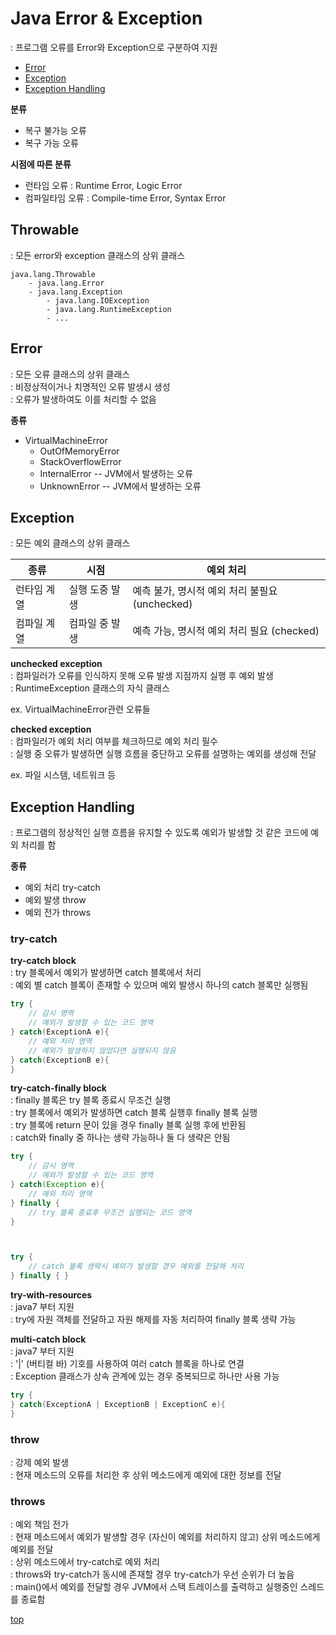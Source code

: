 # Java Error & Exception   
: 프로그램 오류를 Error와 Exception으로 구분하여 지원      

- [Error](#error)
- [Exception](#exception)
- [Exception Handling](#exception-handling)


**분류**    
- 복구 불가능 오류
- 복구 가능 오류

**시점에 따른 분류**
- 런타임 오류 : Runtime Error, Logic Error
- 컴파일타임 오류 : Compile-time Error, Syntax Error



## Throwable   
: 모든 error와 exception 클래스의 상위 클래스  


```
java.lang.Throwable
	- java.lang.Error
	- java.lang.Exception
		- java.lang.IOException
		- java.lang.RuntimeException
		- ...
```



## Error
: 모든 오류 클래스의 상위 클래스   
: 비정상적이거나 치명적인 오류 발생시 생성      
: 오류가 발생하여도 이를 처리할 수 없음          

**종류**   
- VirtualMachineError
	- OutOfMemoryError
	- StackOverflowError
	- InternalError -- JVM에서 발생하는 오류  
	- UnknownError -- JVM에서 발생하는 오류  



## Exception
: 모든 예외 클래스의 상위 클래스     

종류 | 시점 | 예외 처리
---|---|---
런타임 계열 | 실행 도중 발생 | 예측 불가, 명시적 예외 처리 불필요 (unchecked)
컴파일 계열 | 컴파일 중 발생 | 예측 가능, 명시적 예외 처리 필요 (checked)


**unchecked exception**  
: 컴파일러가 오류를 인식하지 못해 오류 발생 지점까지 실행 후 예외 발생    
: RuntimeException 클래스의 자식 클래스     

ex. VirtualMachineError관련 오류들


**checked exception**  
: 컴파일러가 예외 처리 여부를 체크하므로 예외 처리 필수    
: 실행 중 오류가 발생하면 실행 흐름을 중단하고 오류를 설명하는 예외를 생성해 전달    

ex. 파일 시스템, 네트워크 등



## Exception Handling
: 프로그램의 정상적인 실행 흐름을 유지할 수 있도록 예외가 발생할 것 같은 코드에 예외 처리를 함   

**종류**   
- 예외 처리 try-catch
- 예외 발생 throw
- 예외 전가 throws



###  try-catch

**try-catch block**   
: try 블록에서 예외가 발생하면 catch 블록에서 처리     
: 예외 별 catch 블록이 존재할 수 있으며 예외 발생시 하나의 catch 블록만 실행됨

```java
try {
	// 감시 영역
	// 예외가 발생할 수 있는 코드 영역   
} catch(ExceptionA e){
	// 예외 처리 영역
	// 예외가 발생하지 않았다면 실행되지 않음  
} catch(ExceptionB e){
}
```


**try-catch-finally block**       
: finally 블록은 try 블록 종료시 무조건 실행            
: try 블록에서 예외가 발생하면 catch 블록 실행후 finally 블록 실행   
: try 블록에 return 문이 있을 경우 finally 블록 실행 후에 반환됨    
: catch와 finally 중 하나는 생략 가능하나 둘 다 생략은 안됨    

```java
try {
	// 감시 영역
	// 예외가 발생할 수 있는 코드 영역   
} catch(Exception e){
	// 예외 처리 영역
} finally {
	// try 블록 종료후 무조건 실행되는 코드 영역
}



try {
	// catch 블록 생략시 예외가 발생할 경우 예외를 전달해 처리
} finally {	}
```


**try-with-resources**  
: java7 부터 지원   
: try에 자원 객체를 전달하고 자원 해제를 자동 처리하여 finally 블록 생략 가능   


**multi-catch block**  
: java7 부터 지원    
: '|' (버티컬 바) 기호를 사용하여 여러 catch 블록을 하나로 연결    
: Exception 클래스가 상속 관계에 있는 경우 중복되므로 하나만 사용 가능    

```java
try {
} catch(ExceptionA | ExceptionB | ExceptionC e){
}
```


### throw  
: 강제 예외 발생    
: 현재 메소드의 오류를 처리한 후 상위 메소드에게 예외에 대한 정보를 전달    



### throws
: 예외 책임 전가    
: 현재 메소드에서 예외가 발생할 경우 (자신이 예외를 처리하지 않고) 상위 메소드에게 예외를 전달   
: 상위 메소드에서 try-catch로 예외 처리  
: throws와 try-catch가 동시에 존재할 경우 try-catch가 우선 순위가 더 높음  
: main()에서 예외를 전달할 경우 JVM에서 스택 트레이스를 출력하고 실행중인 스레드를 종료함





[top](#)
